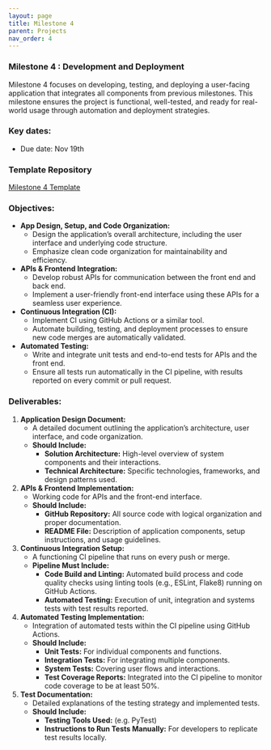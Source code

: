 ```yaml
---
layout: page
title: Milestone 4
parent: Projects
nav_order: 4
---
```

### Milestone 4 : Development and Deployment

Milestone 4 focuses on developing, testing, and deploying a user-facing application that integrates all components from previous milestones. This milestone ensures the project is functional, well-tested, and ready for real-world usage through automation and deployment strategies.

### Key dates:

- Due date: Nov 19th


### Template Repository
[Milestone 4 Template](https://github.com/ac2152024/ac2152024_template/tree/milestone4)


### Objectives:
- **App Design, Setup, and Code Organization:**
  - Design the application’s overall architecture, including the user interface and underlying code structure.
  - Emphasize clean code organization for maintainability and efficiency.
- **APIs & Frontend Integration:**
  - Develop robust APIs for communication between the front end and back end.
  - Implement a user-friendly front-end interface using these APIs for a seamless user experience.
- **Continuous Integration (CI):**
  - Implement CI using GitHub Actions or a similar tool.
  - Automate building, testing, and deployment processes to ensure new code merges are automatically validated.
- **Automated Testing:**
  - Write and integrate unit tests and end-to-end tests for APIs and the front end.
  - Ensure all tests run automatically in the CI pipeline, with results reported on every commit or pull request.

### Deliverables:
1. **Application Design Document:**
   - A detailed document outlining the application’s architecture, user interface, and code organization.
   - **Should Include:**
     - **Solution Architecture:** High-level overview of system components and their interactions.
     - **Technical Architecture:** Specific technologies, frameworks, and design patterns used.
2. **APIs & Frontend Implementation:**
   - Working code for APIs and the front-end interface.
   - **Should Include:**
     - **GitHub Repository:** All source code with logical organization and proper documentation.
     - **README File:** Description of application components, setup instructions, and usage guidelines.
3. **Continuous Integration Setup:**
   - A functioning CI pipeline that runs on every push or merge.
   - **Pipeline Must Include:**
     - **Code Build and Linting:** Automated build process and code quality checks using linting tools (e.g., ESLint, Flake8) running on GitHub Actions.
     - **Automated Testing:** Execution of unit, integration and systems tests with test results reported.
4. **Automated Testing Implementation:**
   - Integration of automated tests within the CI pipeline using GitHub Actions.
   - **Should Include:**
     - **Unit Tests:** For individual components and functions.
     - **Integration Tests:** For integrating multiple components.
     - **System Tests:** Covering user flows and interactions.
     - **Test Coverage Reports:** Integrated into the CI pipeline to monitor code coverage to be at least 50%.
5. **Test Documentation:**
   - Detailed explanations of the testing strategy and implemented tests.
   - **Should Include:**
     - **Testing Tools Used:** (e.g. PyTest)
     - **Instructions to Run Tests Manually:** For developers to replicate test results locally.